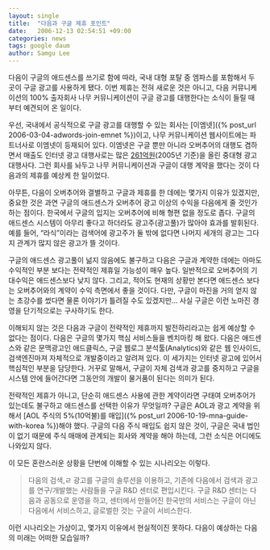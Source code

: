 ```yaml
---
layout: single
title:  "다음과 구글 제휴 포인트"
date:   2006-12-13 02:54:51 +09:00
categories: news
tags: google daum
author: Samgu Lee
---
```

다음이 구글의 애드센스를 쓰기로 함에 따라, 국내 대형 포탈 중 엠파스를 포함해서 두 곳이 구글 광고를 사용하게 됐다. 이번 제휴는 전혀 새로운 것은 아니고, 다음 커뮤니케이션의 100% 출자회사 나무 커뮤니케이션이 구글 광고를 대행한다는 소식이 들릴 때 부터 예견되어 온 일이다.

우선, 국내에서 공식적으로 구글 광고를 대행할 수 있는 회사는 [이엠넷]({% post_url 2006-03-04-adwords-join-emnet %})이고, 나무 커뮤니케이션 웹사이트에는 파트너사로 이엠넷이 등재되어 있다. 이엠넷은 구글 뿐만 아니라 오버추어의 대행도 겸하면서 매출도 인터넷 광고 대행사로는 많은 [261억원](http://www.emnet.co.kr/over_about.aspx)(2005년 기준)을 올린 중대형 광고 대행사다. 그런 회사를 놔두고 나무 커뮤니케이션과 구글이 대행 계약을 했다는 것이 다음과의 제휴를 예상케 한 일이었다.

아무튼, 다음이 오버추어와 결별하고 구글과 제휴를 한 데에는 몇가지 이유가 있겠지만, 중요한 것은 과연 구글의 애드센스가 오버추어 광고 이상의 수익을 다음에게 줄 것인가 하는 점이다. 한국에서 구글의 입지는 오버추어에 비해 형편 없을 정도로 좁다. 구글의 애드센스 시스템이 아무리 좋다고 하더라도 광고주(광고풀)가 많아야 효과를 발휘된다. 예를 들어, &#8220;라식&#8221;이라는 검색어에 광고주가 둘 밖에 없다면 나머지 세개의 광고는 그다지 관계가 많지 않은 광고가 뜰 것이다.

구글의 애드센스 광고풀이 넒지 않음에도 불구하고 다음은 구글과 계약한 데에는 아마도 수익적인 부분 보다는 전략적인 제휴일 가능성이 매우 높다. 일반적으로 오버추어의 기대수익은 애드센스보다 낮지 않다. 그리고, 적어도 현재의 상황만 본다면 애드센스 보다는 오버추어와의 계약이 수익 측면에서 좋을 것이다. 다만, 구글이 마진을 거의 얻지 않는 초강수를 썼다면 물론 이야기가 틀려질 수도 있겠지만&#8230; 사실 구글은 이런 노마진 경영을 단기적으로는 구사하기도 한다.

이해되지 않는 것은 다음과 구글이 전략적인 제휴까지 발전하리라고는 쉽게 예상할 수 없다는 점이다. 다음은 구글의 몇가지 핵심 서비스들을 벤치마킹 해 왔다. 다음은 애드센스와 같은 문맥광고인 애드클릭스, 구글 웹로그 분석툴(Analytics)와 같은 웹 인사이드, 검색엔진마져 자체적으로 개발중이라고 알려져 있다. 이 세가지는 인터넷 광고에 있어서 핵심적인 부분을 담당한다. 거꾸로 말해서, 구글이 자체 검색과 광고를 중지하고 구글을 시스템 안에 들어간다면 그동안의 개발이 물거품이 된다는 의미가 된다.

전략적인 제휴가 아니고, 단순히 애드센스 사용에 관한 계약이라면 구태여 오버추어가 있는데도 불구하고 애드센스를 선택한 이유가 무엇일까? 구글은 AOL과 광고 계약을 위해서 [AOL 주식의 5%(10억불)를 매입]({% post_url 2006-10-19-mna-guide-with-korea %})해야 했다. 구글의 다음 주식 매입도 쉽지 않은 것이, 구글은 국내 법인이 없기 때문에 주식 매매에 관계되는 회사와 계약을 해야 하는데, 그런 소식은 어디에도 나와있지 않다.

이 모든 혼란스러운 상황을 단번에 이해할 수 있는 시나리오는 이렇다.

> 다음의 검색,ㄹ 광고를 구글의 솔루션을 이용하고, 기존에 다음에서 검색과 광고를 연구/개발했는 사람들을 구글 R&amp;D 센터로 편입시킨다. 구글 R&amp;D 센터는 다음과 공동으로 운영을 하고, 센터에서 만들어진 한국만의 서비스는 구글이 아닌 다음에서 서비스하고, 글로벌한 것는 구글이 서비스한다.

이런 시나리오는 가상이고, 몇가지 이유에서 현실적이진 못하다. 다음이 예상하는 다음의 미래는 어떠한 모습일까?
